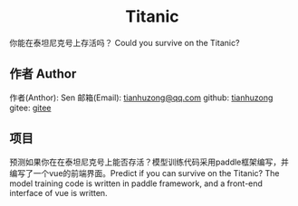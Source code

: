 <h1 align="center">Titanic</h1>
你能在泰坦尼克号上存活吗？
Could you survive on the Titanic?

## 作者 Author
作者(Anthor): Sen
邮箱(Email): tianhuzong@qq.com
github: [tianhuzong](https://github.com/tianhuzong)
gitee: [gitee](https://gitee.com/thzsen)

## 项目

预测如果你在在泰坦尼克号上能否存活？模型训练代码采用paddle框架编写，并编写了一个vue的前端界面。Predict if you can survive on the Titanic? The model training code is written in paddle framework, and a front-end interface of vue is written. 

